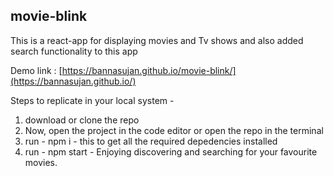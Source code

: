 ## movie-blink

This is a react-app for displaying movies and Tv shows and also added search functionality to this app

Demo link : [https://bannasujan.github.io/movie-blink/](https://bannasujan.github.io/)

Steps to replicate in your local system - 

1. download or clone the repo
2. Now, open the project in the code editor or open the repo in the terminal
3. run - npm i - this to get all the required depedencies installed
4. run - npm start - Enjoying discovering and searching for your favourite movies.
